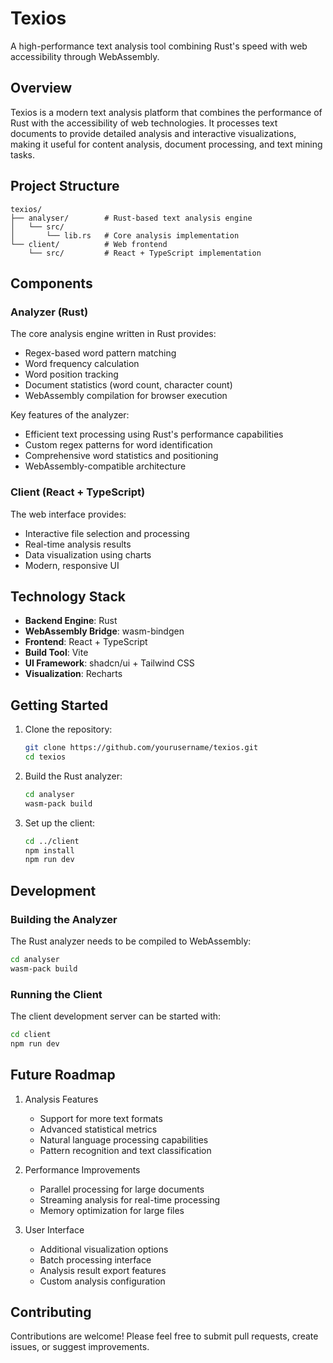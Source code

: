 # Texios

A high-performance text analysis tool combining Rust's speed with web accessibility through WebAssembly.

## Overview

Texios is a modern text analysis platform that combines the performance of Rust with the accessibility of web technologies. It processes text documents to provide detailed analysis and interactive visualizations, making it useful for content analysis, document processing, and text mining tasks.

## Project Structure

```
texios/
├── analyser/        # Rust-based text analysis engine
│   └── src/
│       └── lib.rs   # Core analysis implementation
└── client/          # Web frontend
    └── src/         # React + TypeScript implementation
```

## Components

### Analyzer (Rust)

The core analysis engine written in Rust provides:

- Regex-based word pattern matching
- Word frequency calculation
- Word position tracking
- Document statistics (word count, character count)
- WebAssembly compilation for browser execution

Key features of the analyzer:

- Efficient text processing using Rust's performance capabilities
- Custom regex patterns for word identification
- Comprehensive word statistics and positioning
- WebAssembly-compatible architecture

### Client (React + TypeScript)

The web interface provides:

- Interactive file selection and processing
- Real-time analysis results
- Data visualization using charts
- Modern, responsive UI

## Technology Stack

- **Backend Engine**: Rust
- **WebAssembly Bridge**: wasm-bindgen
- **Frontend**: React + TypeScript
- **Build Tool**: Vite
- **UI Framework**: shadcn/ui + Tailwind CSS
- **Visualization**: Recharts

## Getting Started

1. Clone the repository:

   ```bash
   git clone https://github.com/yourusername/texios.git
   cd texios
   ```

2. Build the Rust analyzer:

   ```bash
   cd analyser
   wasm-pack build
   ```

3. Set up the client:
   ```bash
   cd ../client
   npm install
   npm run dev
   ```

## Development

### Building the Analyzer

The Rust analyzer needs to be compiled to WebAssembly:

```bash
cd analyser
wasm-pack build
```

### Running the Client

The client development server can be started with:

```bash
cd client
npm run dev
```

## Future Roadmap

1. Analysis Features

   - Support for more text formats
   - Advanced statistical metrics
   - Natural language processing capabilities
   - Pattern recognition and text classification

2. Performance Improvements

   - Parallel processing for large documents
   - Streaming analysis for real-time processing
   - Memory optimization for large files

3. User Interface
   - Additional visualization options
   - Batch processing interface
   - Analysis result export features
   - Custom analysis configuration

## Contributing

Contributions are welcome! Please feel free to submit pull requests, create issues, or suggest improvements.
